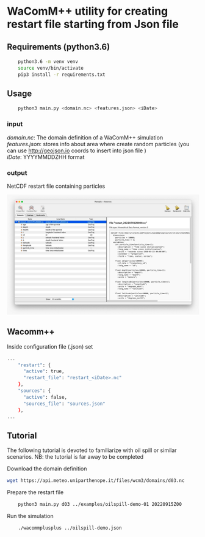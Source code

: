# WaComM++ utility for creating restart file starting from Json file

## Requirements (python3.6)



```bash
    python3.6 -m venv venv
    source venv/bin/activate
    pip3 install -r requirements.txt
```

## Usage

```bash
    python3 main.py <domain.nc> <features.json> <iDate>
```

### input

_domain.nc_: The domain definition of a WaComM++ simulation \
_features.json_: stores info about area where create random particles (you can use http://geojson.io coords to insert into json file ) \
_iDate_: YYYYMMDDZHH format

### output

NetCDF restart file containing particles

![img.png](img.png)

## Wacomm++

Inside configuration file (.json) set

```bash
...
    "restart": {
      "active": true,
      "restart_file": "restart_<iDate>.nc"
    },
    "sources": {
      "active": false,
      "sources_file": "sources.json"
    },
...
```

## Tutorial
The following tutorial is devoted to familiarize with oil spill or similar scenarios.
NB: the tutorial is far away to be completed

Download the domain definition
```bash
wget https://api.meteo.uniparthenope.it/files/wcm3/domains/d03.nc
```

Prepare the restart file
```bash
    python3 main.py d03 ../examples/oilspill-demo-01 20220915Z00
```

Run the simulation
```bash
    ./wacommplusplus ../oilspill-demo.json
```

